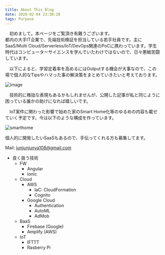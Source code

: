 ```yaml
---
title: About This Blog
date: 2020-02-04 23:38:20
tags: Purpose
---
```


　初めまして。本ページをご覧頂き有難うございます。  
都内の大手IT企業で、先端技術検証を担当している若手社員です。主にSaaS/Multi Cloud/Serverless/IoT/DevOps関連のPoCに携わっています。学生時代はコンピューターサイエンスを学んでいたわけではないので、日々悪戦苦闘しています。  
  
　以下によると、学習定着率を高めるにはOutputする機会が大事なので、この場で個人的なTipsやハマった事の解決策をまとめていきたいと考えております。  

![image](https://user-images.githubusercontent.com/41946222/73755094-dd3c0f00-47a8-11ea-9ec5-e1e537559054.png)
  
  
　技術的に稚拙な表現もあるかもしれませんが、公開した記事が私と同じように困っている誰かの助けになれば嬉しいです。  
  
　IoT案件に関わった影響で始めた家のSmart Home化等のゆるめの内容も載せていく予定です。今は以下のような構成を作っています。

![smarthome](https://user-images.githubusercontent.com/41946222/75523195-e2f6de80-5a4e-11ea-94fd-862c110cd075.PNG)

個人的に開発したいSaaSもあるので、手伝ってくれる方も募集してます。  

Mail: junjunjunya108@gmail.com

- 良く扱う技術
    - FW
        - Angular
        - Ionic
    - Cloud
        - AWS
            - IaC: CloudFormation
            - Cognito
        - Google Cloud
            - Authentication
            - AutoML
            - AdMob
    - BaaS
        - Firebase (Google)
        - Amplify (AWS)
    - IoT
        - IFTTT
        - Rasberry Pi